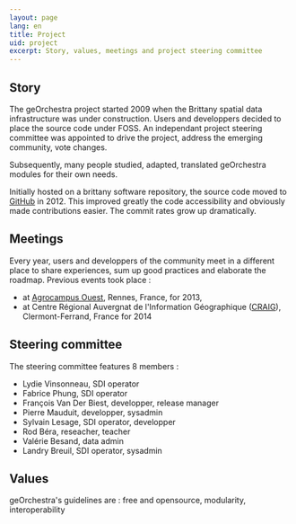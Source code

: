 ```yaml
---
layout: page
lang: en
title: Project
uid: project
excerpt: Story, values, meetings and project steering committee
---
```

## Story

The geOrchestra project started 2009 when the Brittany spatial data infrastructure was under construction. Users and developpers decided to place the source code under FOSS. An independant project steering committee was appointed to drive the project, address the emerging community, vote changes.

Subsequently, many people studied, adapted, translated geOrchestra modules for their own needs.

Initially hosted on a brittany software repository, the source code moved to [GitHub](https://github.com/georchestra) in 2012. This improved greatly the code accessibility and obviously made contributions easier. The commit rates grow up dramatically.

## Meetings

Every year, users and developpers of the community meet in a different place to share experiences, sum up good practices and elaborate the roadmap. Previous events took place :

 * at [Agrocampus Ouest](http://www.agrocampus-ouest.fr/), Rennes, France, for 2013,
 * at Centre Régional Auvergnat de l'Information Géographique ([CRAIG](http://craig.fr/)), Clermont-Ferrand, France for 2014


## Steering committee

The steering committee features 8 members :

 * Lydie Vinsonneau, SDI operator
 * Fabrice Phung, SDI operator
 * François Van Der Biest, developper, release manager
 * Pierre Mauduit, developper, sysadmin
 * Sylvain Lesage, SDI operator, developper
 * Rod Béra, reseacher, teacher
 * Valérie Besand, data admin
 * Landry Breuil, SDI operator, sysadmin

## Values

geOrchestra's guidelines are : free and opensource, modularity, interoperability
